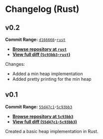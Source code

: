 # Changelog (Rust)

## v0.2
**Commit Range:** [`d166666`](https://github.com/RemasteredArch/binaryTreeFormatter/commit/d166666)-[`rust`](https://github.com/RemasteredArch/binaryTreeFormatter/commit/rust)  
* [**Browse repository at `rust`**](https://github.com/RemasteredArch/binaryTreeFormatter/tree/rust)  
* [**View full diff (`5c93bb3`-`rust`)**](https://github.com/RemasteredArch/binaryTreeFormatter/compare/5c93bb3..rust)  

Changes:
 * Added a min heap implementation
 * Added pretty printing for the min heap

## v0.1
**Commit Range:** [`55d47c1`](https://github.com/RemasteredArch/binaryTreeFormatter/commit/55d47c1)-[`5c93bb3`](https://github.com/RemasteredArch/binaryTreeFormatter/commit/5c93bb3)  
* [**Browse repository at `5c93bb3`**](https://github.com/RemasteredArch/binaryTreeFormatter/tree/5c93bb3)  
* [**View full diff (`55d47c1`-`5c93bb3`)**](https://github.com/RemasteredArch/binaryTreeFormatter/compare/55d47c1..5c93bb3)  

Created a basic heap implementation in Rust.
